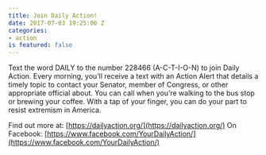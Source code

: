 ```yaml
---
title: Join Daily Action!
date: 2017-07-03 19:25:00 Z
categories:
- action
is featured: false
---
```


Text the word DAILY to the number 228466 (A-C-T-I-O-N) to join Daily Action. Every morning, you’ll receive a text with an Action Alert that details a timely topic to contact your Senator, member of Congress, or other appropriate official about. You can call when you’re walking to the bus stop or brewing your coffee. With a tap of your finger, you can do your part to resist extremism in America.

Find out more at: [https://dailyaction.org/](https://dailyaction.org/) 
On Facebook: [https://www.facebook.com/YourDailyAction/](https://www.facebook.com/YourDailyAction/)